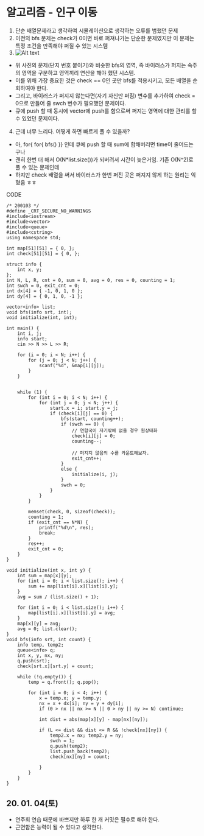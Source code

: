 # 알고리즘 - 인구 이동
 1. 단순 배열문제라고 생각하여 시뮬레이션으로 생각하는 오류를 범했던 문제
 2. 이전의 bfs 문제는 check가 0이면 바로 퍼져나가는 단순한 문제였지만 이 문제는 특정 조건을 만족해야 퍼질 수 있는 시스템
 3. ![Alt text](./200104.png)
  - 위 사진의 문제(단지 번호 붙이기)와 비슷한 bfs의 영역, 즉 바이러스가 퍼지는 숙주의 영역을 구분하고 영역끼리 연산을 해야 했던 시스템.
  - 이를 위해 가장 중요한 것은 check == 0인 곳만 bfs를 적용시키고, 모든 배열을 순회하여야 한다.
  - 그리고, 바이러스가 퍼지지 않는다면(자기 자신만 퍼짐) 변수를 추가하여 check = 0으로 만들어 줄 swch 변수가 필요했던 문제이다.
  - 큐에 push 할 때 동시에 vector에 push를 함으로써 퍼지는 영역에 대한 관리를 할 수 있었던 문제이다.
 4. 근데 너무 느리다. 어떻게 하면 빠르게 풀 수 있을까?
  - 아, for{ for{ bfs() }} 인데 큐에 push 할 때 sum에 합해버리면 time이 줄어드는구나
  - 괜히 한번 더 해서 O(N*list.size())가 되버려서 시간이 늦은거임. 기존 O(N^2)로 풀 수 있는 문제인데
  - 하지만 check 배열을 써서 바이러스가 한번 퍼진 곳은 퍼지지 않게 하는 원리는 익혔음 ㅎㅎ
  
CODE
```
/* 200103 */
#define _CRT_SECURE_NO_WARNINGS
#include<iostream>
#include<vector>
#include<queue>
#include<cstring>
using namespace std;

int map[51][51] = { 0, };
int check[51][51] = { 0, };

struct info {
	int x, y;
};
int N, L, R, cnt = 0, sum = 0, avg = 0, res = 0, counting = 1;
int swch = 0, exit_cnt = 0;
int dx[4] = { -1, 0, 1, 0 };
int dy[4] = { 0, 1, 0, -1 };

vector<info> list;
void bfs(info srt, int);
void initialize(int, int);

int main() {
	int i, j;
	info start;
	cin >> N >> L >> R;

	for (i = 0; i < N; i++) {
		for (j = 0; j < N; j++) {
			scanf("%d", &map[i][j]);
		}
	}
	

	while (1) {
		for (int i = 0; i < N; i++) {
			for (int j = 0; j < N; j++) {
				start.x = i; start.y = j;
				if (check[i][j] == 0) {
					bfs(start, counting++);
					if (swch == 0) {
						// 연합국이 자기밖에 없을 경우 원상태화
						check[i][j] = 0;
						counting--;
						
						// 퍼지지 않음의 수를 카운트해보자.
						exit_cnt++;
					}
					else {
						initialize(i, j);
					}
					swch = 0;
				}
			}
		}
		
		memset(check, 0, sizeof(check));
		counting = 1;
		if (exit_cnt == N*N) {
			printf("%d\n", res);
			break;
		}
		res++;
		exit_cnt = 0;
	}
}

void initialize(int x, int y) {
	int sum = map[x][y];
	for (int i = 0; i < list.size(); i++) {
		sum += map[list[i].x][list[i].y];
	}
	avg = sum / (list.size() + 1);

	for (int i = 0; i < list.size(); i++) {
		map[list[i].x][list[i].y] = avg;
	}
	map[x][y] = avg;
	avg = 0; list.clear();
}
void bfs(info srt, int count) {
	info temp, temp2;
	queue<info> q;
	int x, y, nx, ny;
	q.push(srt);
	check[srt.x][srt.y] = count;

	while (!q.empty()) {
		temp = q.front(); q.pop();
		
		for (int i = 0; i < 4; i++) {
			x = temp.x; y = temp.y;
			nx = x + dx[i]; ny = y + dy[i];
			if (0 > nx || nx >= N || 0 > ny || ny >= N) continue;
			
			int dist = abs(map[x][y] - map[nx][ny]);
			
			if (L <= dist && dist <= R && !check[nx][ny]) {
				temp2.x = nx; temp2.y = ny;
				swch = 1;
				q.push(temp2);
				list.push_back(temp2);
				check[nx][ny] = count;
				
			}
		}
	}
}
```


## 20. 01. 04(토)
 - 연주회 연습 때문에 바쁘지만 하루 한 개 커밋은 필수로 해야 한다.
 - 근면함은 능력이 될 수 있다고 생각한다.
